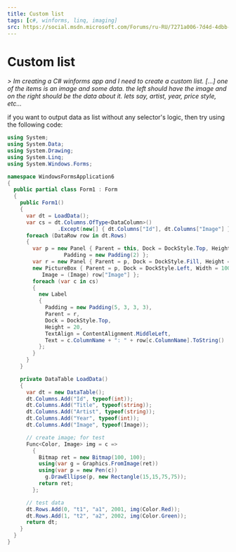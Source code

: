 ```yaml
---
title: Custom list
tags: [c#, winforms, linq, imaging]
src: https://social.msdn.microsoft.com/Forums/ru-RU/7271a006-7d4d-4dbb-9603-7c0c3542caf3/custom-list?forum=csharpgeneral
---
```

# Custom list
*> Im creating a C# winforms app and I need to create a custom list. [...] one of the items is an image and some data. the left should have the image and on the right should be the data about it. lets say, artist, year, price style, etc...*

if you want to output data as list without any selector's logic, then try using the following code:
```c#
using System;
using System.Data;
using System.Drawing;
using System.Linq;
using System.Windows.Forms;

namespace WindowsFormsApplication6
{
  public partial class Form1 : Form
  {
    public Form1()
    {
      var dt = LoadData();
      var cs = dt.Columns.OfType<DataColumn>()
                .Except(new[] { dt.Columns["Id"], dt.Columns["Image"] });
      foreach (DataRow row in dt.Rows)
      {
        var p = new Panel { Parent = this, Dock = DockStyle.Top, Height = 100, 
                  Padding = new Padding(2) };
        var r = new Panel { Parent = p, Dock = DockStyle.Fill, Height = 100 };
        new PictureBox { Parent = p, Dock = DockStyle.Left, Width = 100, 
           Image = (Image) row["Image"] };
        foreach (var c in cs)
        {
          new Label
          {
            Padding = new Padding(5, 3, 3, 3),
            Parent = r,
            Dock = DockStyle.Top,
            Height = 20,
            TextAlign = ContentAlignment.MiddleLeft,
            Text = c.ColumnName + ": " + row[c.ColumnName].ToString()
          };
        }
      }
    }

    private DataTable LoadData()
    {
      var dt = new DataTable();
      dt.Columns.Add("Id", typeof(int));
      dt.Columns.Add("Title", typeof(string));
      dt.Columns.Add("Artist", typeof(string));
      dt.Columns.Add("Year", typeof(int));
      dt.Columns.Add("Image", typeof(Image));

      // create image; for test
      Func<Color, Image> img = c => 
        {
          Bitmap ret = new Bitmap(100, 100);
          using(var g = Graphics.FromImage(ret))
          using(var p = new Pen(c))
            g.DrawEllipse(p, new Rectangle(15,15,75,75));
          return ret;
        };

      // test data
      dt.Rows.Add(0, "t1", "a1", 2001, img(Color.Red));
      dt.Rows.Add(1, "t2", "a2", 2002, img(Color.Green));
      return dt;
    }
  }
}
```
